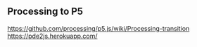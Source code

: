 ## Processing to P5
https://github.com/processing/p5.js/wiki/Processing-transition
https://pde2js.herokuapp.com/